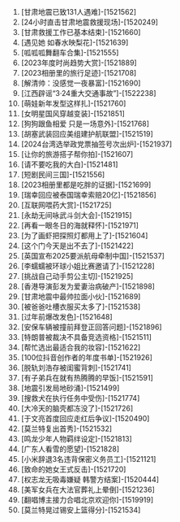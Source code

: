 
1. [甘肃地震已致131人遇难]-[1521562]
1. [24小时直击甘肃地震救援现场]-[1520249]
1. [甘肃救援工作已基本结束]-[1521660]
1. [遇见她 如春水映梨花]-[1521639]
1. [呱呱呱舞翻车合集]-[1521555]
1. [2023年度时尚趋势大赏]-[1521889]
1. [2023相册里的旅行足迹]-[1521708]
1. [解清帅：没感觉一夜暴富]-[1521690]
1. [江西辟谣“3·24重大交通事故”]-[1522238]
1. [萌娃新年发型这样扎]-[1521760]
1. [女明星国风穿越变装]-[1521851]
1. [狗狗跟鱼相爱 只是一场意外]-[1521768]
1. [胡塞武装回应美组建护航联盟]-[1521519]
1. [2024台湾选举政党票抽签号次出炉]-[1521937]
1. [让你的旅游搭子帮你拍]-[1521607]
1. [请不要吃我的大白]-[1521481]
1. [短剧民间三国]-[1521556]
1. [2023相册里都是吃胖的证据]-[1521699]
1. [瑞幸回应被泰国瑞幸索赔20亿]-[1521856]
1. [互联网喂药大赏]-[1521725]
1. [永劫无间咏武斗剑大会]-[1521915]
1. [再看一眼冬日的海就释怀]-[1521971]
1. [为了画虾把探照灯都用上了]-[1521604]
1. [这个门今天是出不去了]-[1521422]
1. [英国宣布2025要派航母牵制中国]-[1521537]
1. [李蠕蠕被环球小姐比赛邀请了]-[1521228]
1. [挑战自己动手剪公主切]-[1521925]
1. [香港导演彭发为爱妻治病破产]-[1521898]
1. [甘肃地震中最帅拉面小伙]-[1521689]
1. [被爸爸吐槽衣服买太多了]-[1521538]
1. [过年前爆改发色]-[1521648]
1. [安保车辆被撞前拜登正回答问题]-[1521896]
1. [特朗普被裁决不具备竞选资格]-[1521511]
1. [帮忙选出最适合我的妆容]-[1521622]
1. [100位抖音创作者的年度书单]-[1521926]
1. [脱轨刘浩存被闺蜜背刺]-[1521741]
1. [有子弟兵在就有热腾腾的早饭]-[1521591]
1. [地震引发局地砂涌]-[1521499]
1. [搜救犬在执行任务中受伤]-[1521774]
1. [大冷天的脑壳都冻没了]-[1521726]
1. [于文亮首度回应走红后争议]-[1520490]
1. [莫兰特复出首秀]-[1521532]
1. [鸣龙少年人物羁绊设定]-[1521813]
1. [广东人看雪的愿望]-[1521828]
1. [小米辞退3名违背保密义务员工]-[1521121]
1. [致命的她女王式反击]-[1521720]
1. [权志龙无吸毒嫌疑 韩警方结案]-[1520444]
1. [美军女兵在大法官葬礼上晕倒]-[1521236]
1. [翻唱博主接力合唱北京欢迎你]-[1519919]
1. [莫兰特晃过锡安上篮得分]-[1521534]